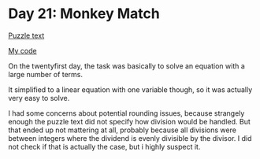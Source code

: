 # Day 21: Monkey Match

[Puzzle text](https://adventofcode.com/2022/day/21)

[My code](https://github.com/DERAlfons/aoc2022/blob/master/Day21/Main.hs)

On the twentyfirst day, the task was basically to solve an equation with a large number of terms.

It simplified to a linear equation with one variable though, so it was actually very easy to solve.

I had some concerns about potential rounding issues, because strangely enough the puzzle text did
not specify how division would be handled. But that ended up not mattering at all, probably because
all divisions were between integers where the dividend is evenly divisible by the divisor. I did
not check if that is actually the case, but i highly suspect it.